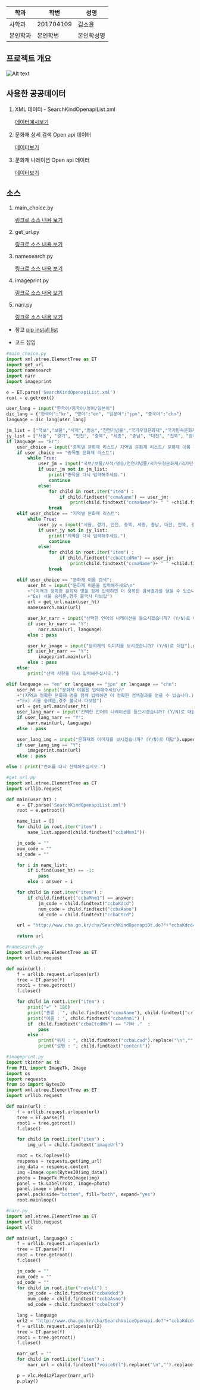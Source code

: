 학과 | 학번 | 성명
---- | ---- | ---- 
사학과 |201704109 |김소윤
본인학과 |본인학번 |본인학성명


## 프로젝트 개요
![Alt text](/path/to/img.jpg "기말보고서 흐름도파일.jpg")


## 사용한 공공데이터 
1. XML 데이터 - SearchKindOpenapiList.xml

   [데이터예시보기](https://github.com/s745812369s/python_project-2019-01/blob/master/SearchKindOpenapiList2.xml)

2. 문화재 상세 검색 Open api 데이터

   [데이터보기](http://www.cha.go.kr/cha/SearchKindOpenapiDt.do?ccbaKdcd=11&ccbaAsno=00030000&ccbaCtcd=11 )

3. 문화재 나레이션  Open api 데이터

   [데이터보기](http://www.cha.go.kr/cha/SearchVoiceOpenapi.do)

## 소스
1. main_choice.py	

   [링크로 소스 내용 보기](https://github.com/s745812369s/python_project-2019-01/blob/master/main_choice.py) 

2. get_url.py

   [링크로 소스 내용 보기](https://github.com/s745812369s/python_project-2019-01/blob/master/get_url.py) 

3. namesearch.py	

   [링크로 소스 내용 보기](https://github.com/s745812369s/python_project-2019-01/blob/master/namesearch.py) 

4. imageprint.py	

   [링크로 소스 내용 보기](https://github.com/s745812369s/python_project-2019-01/blob/master/imageprint.py) 

5. narr.py

   [링크로 소스 내용 보기](https://github.com/s745812369s/python_project-2019-01/blob/master/narr.py)
 
* 참고
[pip install list](https://github.com/s745812369s/python_project-2019-01/blob/master/pip%20install%20list.txt)


* 코드 삽입
~~~python
#main_choice.py
import xml.etree.ElementTree as ET
import get_url
import namesearch
import narr
import imageprint

e = ET.parse('SearchKindOpenapiList.xml')
root = e.getroot()

user_lang = input("한국어/중국어/영어/일본어")
dic_lang = {"한국어":"kr", "영어":"en", "일본어":"jpn", "중국어":"chn"}
language = dic_lang[user_lang]

jm_list = ["국보","보물","사적","명승","천연기념물","국가무형문화재","국가민속문화재"]
jy_list = ["서울", "경기", "인천", "충북", "세종", "충남", "대전", "전북", "광주", "전남", "강원", "경북", "대구", "경남", "울산", "부산"]
if language == "kr":
    user_choice = input("종목별 문화재 리스트/ 지역별 문화재 리스트/ 문화재 이름 검색")
    if user_choice == "종목별 문화재 리스트":
        while True:
            user_jm = input("국보/보물/사적/명승/천연기념물/국가무형문화재/국가민속문화재").replace(" ","")
            if user_jm not in jm_list:
                print("종목을 다시 입력해주세요.")
                continue
            else:
                for child in root.iter("item") :
                    if child.findtext("ccmaName") == user_jm:
                        print(child.findtext("ccmaName")+ " " +child.findtext("crltsnoNm")+" 호"+ " : " +child.findtext("ccbaMnm1"))
                break
    elif user_choice == "지역별 문화재 리스트":
        while True:
            user_jy = input("서울, 경기, 인천, 충북, 세종, 충남, 대전, 전북, 광주, 전남, 강원, 경북, 대구, 경남, 울산, 부산").replace(" ","")
            if user_jy not in jy_list:
                print("지역을 다시 입력해주세요.")
                continue
            else:
                for child in root.iter("item") :
                    if child.findtext("ccbaCtcdNm") == user_jy:
                        print(child.findtext("ccmaName")+ " " +child.findtext("crltsnoNm")+" 호"+ " : "+child.findtext("ccbaMnm1"))
                break

    elif user_choice == "문화재 이름 검색":
        user_ht = input("문화재 이름을 입력해주세요\n"
        +"(지역과 정확한 문화재 명을 함께 입력하면 더 정확한 검색결과를 얻을 수 있습니다.)\n"
        +"Ex) 서울 숭례문,경주 불국사 다보탑")
        url = get_url.main(user_ht)
        namesearch.main(url)

        user_kr_narr = input("선택한 언어의 나레이션을 들으시겠습니까? (Y/N)로 대답").upper()
        if user_kr_narr == "Y":
            narr.main(url, language)
        else : pass

        user_kr_image = input("문화재의 이미지를 보시겠습니까? (Y/N)로 대답").upper()
        if user_kr_narr == "Y":
            imageprint.main(url)
        else : pass
    else:
        print("선택 사항을 다시 입력해주십시오.")

elif language == "en" or language == "jpn" or language == "chn":
    user_ht = input("문화재 이름을 입력해주세요\n"
    +"(지역과 정확한 문화재 명을 함께 입력하면 더 정확한 검색결과를 얻을 수 있습니다.)\n"
    +"Ex) 서울 숭례문,경주 불국사 다보탑")
    url = get_url.main(user_ht)
    user_lang_narr = input("선택한 언어의 나레이션을 들으시겠습니까? (Y/N)로 대답").upper()
    if user_lang_narr == "Y":
        narr.main(url, language)
    else : pass

    user_lang_img = input("문화재의 이미지를 보시겠습니까? (Y/N)로 대답").upper()
    if user_lang_img == "Y":
        imageprint.main(url)
    else : pass

else : print("언어를 다시 선택해주십시오.")
~~~

~~~python
#get_url.py
import xml.etree.ElementTree as ET
import urllib.request

def main(user_ht) :
    e = ET.parse('SearchKindOpenapiList.xml')
    root = e.getroot()

    name_list = []
    for child in root.iter("item") :
        name_list.append(child.findtext("ccbaMnm1"))

    jm_code = ""
    num_code = ""
    sd_code = ""

    for i in name_list:
        if i.find(user_ht) == -1:
            pass
        else : answer = i

    for child in root.iter("item") :
        if child.findtext("ccbaMnm1") == answer:
            jm_code = child.findtext("ccbaKdcd")
            num_code = child.findtext("ccbaAsno")
            sd_code = child.findtext("ccbaCtcd")

    url = "http://www.cha.go.kr/cha/SearchKindOpenapiDt.do?"+"ccbaKdcd="+jm_code+"&ccbaAsno="+num_code+"&ccbaCtcd="+sd_code

    return url
~~~

~~~python
#namesearch.py
import xml.etree.ElementTree as ET
import urllib.request

def main(url) :
    f = urllib.request.urlopen(url)
    tree = ET.parse(f)
    root1 = tree.getroot()
    f.close()

    for child in root1.iter("item") :
        print("=" * 180)
        print("종류 : ", child.findtext("ccmaName"), child.findtext("crltsnoNm"), " 호"  )
        print("이름 : ", child.findtext("ccbaMnm1") )
        if  child.findtext("ccbaCtcdNm") == "기타 ."  :
            pass
        else :
            print("위치 : ", child.findtext("ccbaLcad").replace("\n","").replace("\t","").replace("\r","").replace(" ",""))
            print("설명 : ", child.findtext("content"))
~~~

~~~python
#imageprint.py
import tkinter as tk
from PIL import ImageTk, Image
import os
import requests
from io import BytesIO
import xml.etree.ElementTree as ET
import urllib.request

def main(url) :
    f = urllib.request.urlopen(url)
    tree = ET.parse(f)
    root1 = tree.getroot()
    f.close()

    for child in root1.iter("item") :
        img_url = child.findtext("imageUrl")

    root = tk.Toplevel()
    response = requests.get(img_url)
    img_data = response.content
    img =Image.open(BytesIO(img_data))
    photo = ImageTk.PhotoImage(img)
    panel = tk.Label(root, image=photo)
    panel.image = photo
    panel.pack(side="bottom", fill="both", expand="yes")
    root.mainloop()
~~~

~~~python
#narr.py
import xml.etree.ElementTree as ET
import urllib.request
import vlc

def main(url, language) :
    f = urllib.request.urlopen(url)
    tree = ET.parse(f)
    root = tree.getroot()
    f.close()

    jm_code = ""
    num_code = ""
    sd_code = ""
    for child in root.iter("result") :
        jm_code = child.findtext("ccbaKdcd")
        num_code = child.findtext("ccbaAsno")
        sd_code = child.findtext("ccbaCtcd")

    lang = language
    url2 = "http://www.cha.go.kr/cha/SearchVoiceOpenapi.do?"+"ccbaKdcd="+jm_code+"&ccbaAsno="+num_code+"&ccbaCtcd="+sd_code+"&ccbaGbn="+lang
    f = urllib.request.urlopen(url2)
    tree = ET.parse(f)
    root1 = tree.getroot()
    f.close()

    narr_url = ""
    for child in root1.iter("item") :
        narr_url = child.findtext("voiceUrl").replace("\n","").replace("\t","").replace("\r","").replace("  ","")

    p = vlc.MediaPlayer(narr_url)
    p.play()
~~~




